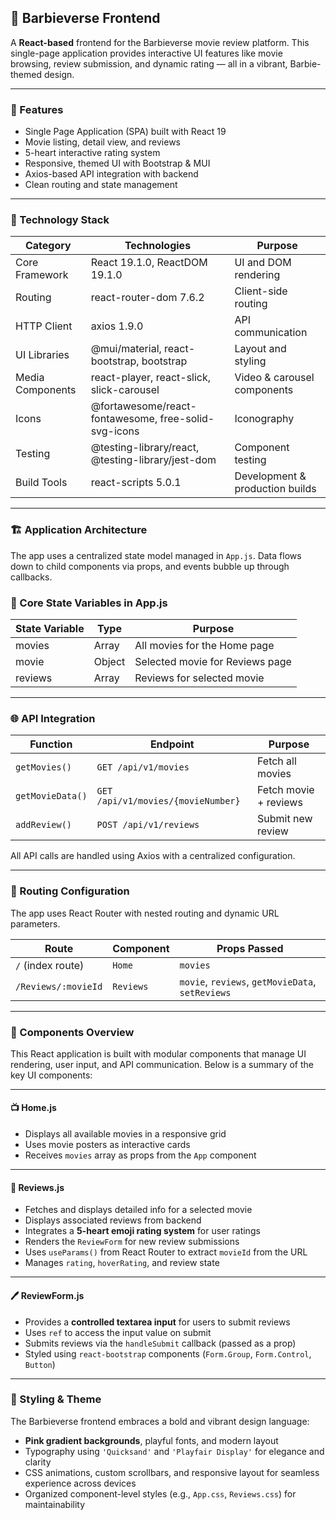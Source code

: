 ## 💖 Barbieverse Frontend

A **React-based** frontend for the Barbieverse movie review platform. This single-page application provides interactive UI features like movie browsing, review submission, and dynamic rating — all in a vibrant, Barbie-themed design.

---

### 🚀 Features

- Single Page Application (SPA) built with React 19  
- Movie listing, detail view, and reviews  
- 5-heart interactive rating system  
- Responsive, themed UI with Bootstrap & MUI  
- Axios-based API integration with backend  
- Clean routing and state management  

---

### 🧱 Technology Stack

| Category        | Technologies                                              | Purpose                                   |
|----------------|-----------------------------------------------------------|-------------------------------------------|
| Core Framework  | React 19.1.0, ReactDOM 19.1.0                             | UI and DOM rendering                      |
| Routing         | react-router-dom 7.6.2                                    | Client-side routing                       |
| HTTP Client     | axios 1.9.0                                               | API communication                         |
| UI Libraries    | @mui/material, react-bootstrap, bootstrap                 | Layout and styling                        |
| Media Components| react-player, react-slick, slick-carousel                | Video & carousel components               |
| Icons           | @fortawesome/react-fontawesome, free-solid-svg-icons      | Iconography                               |
| Testing         | @testing-library/react, @testing-library/jest-dom         | Component testing                         |
| Build Tools     | react-scripts 5.0.1                                       | Development & production builds           |

---

### 🏗️ Application Architecture

The app uses a centralized state model managed in `App.js`. Data flows down to child components via props, and events bubble up through callbacks.


### 📌 Core State Variables in App.js

| State Variable | Type     | Purpose                                 |
|----------------|----------|-----------------------------------------|
| movies         | Array    | All movies for the Home page            |
| movie          | Object   | Selected movie for Reviews page         |
| reviews        | Array    | Reviews for selected movie              |

---

### 🌐 API Integration

| Function         | Endpoint                            | Purpose                        |
|------------------|--------------------------------------|--------------------------------|
| `getMovies()`     | `GET /api/v1/movies`                 | Fetch all movies              |
| `getMovieData()`  | `GET /api/v1/movies/{movieNumber}`   | Fetch movie + reviews         |
| `addReview()`     | `POST /api/v1/reviews`               | Submit new review             |

All API calls are handled using Axios with a centralized configuration.

---

### 🧭 Routing Configuration

The app uses React Router with nested routing and dynamic URL parameters.

| Route                   | Component | Props Passed                                 |
|------------------------|-----------|----------------------------------------------|
| `/` (index route)       | `Home`     | `movies`                                     |
| `/Reviews/:movieId`     | `Reviews`  | `movie`, `reviews`, `getMovieData`, `setReviews` |

---
### 📝 Components Overview

This React application is built with modular components that manage UI rendering, user input, and API communication. Below is a summary of the key UI components:

---

#### 📺 Home.js

- Displays all available movies in a responsive grid
- Uses movie posters as interactive cards
- Receives `movies` array as props from the `App` component

---

#### 🧾 Reviews.js

- Fetches and displays detailed info for a selected movie
- Displays associated reviews from backend
- Integrates a **5-heart emoji rating system** for user ratings
- Renders the `ReviewForm` for new review submissions
- Uses `useParams()` from React Router to extract `movieId` from the URL
- Manages `rating`, `hoverRating`, and review state

---

#### 🖊️ ReviewForm.js

- Provides a **controlled textarea input** for users to submit reviews
- Uses `ref` to access the input value on submit
- Submits reviews via the `handleSubmit` callback (passed as a prop)
- Styled using `react-bootstrap` components (`Form.Group`, `Form.Control`, `Button`)

---

### 🎨 Styling & Theme

The Barbieverse frontend embraces a bold and vibrant design language:

- **Pink gradient backgrounds**, playful fonts, and modern layout
- Typography using `'Quicksand'` and `'Playfair Display'` for elegance and clarity
- CSS animations, custom scrollbars, and responsive layout for seamless experience across devices
- Organized component-level styles (e.g., `App.css`, `Reviews.css`) for maintainability






